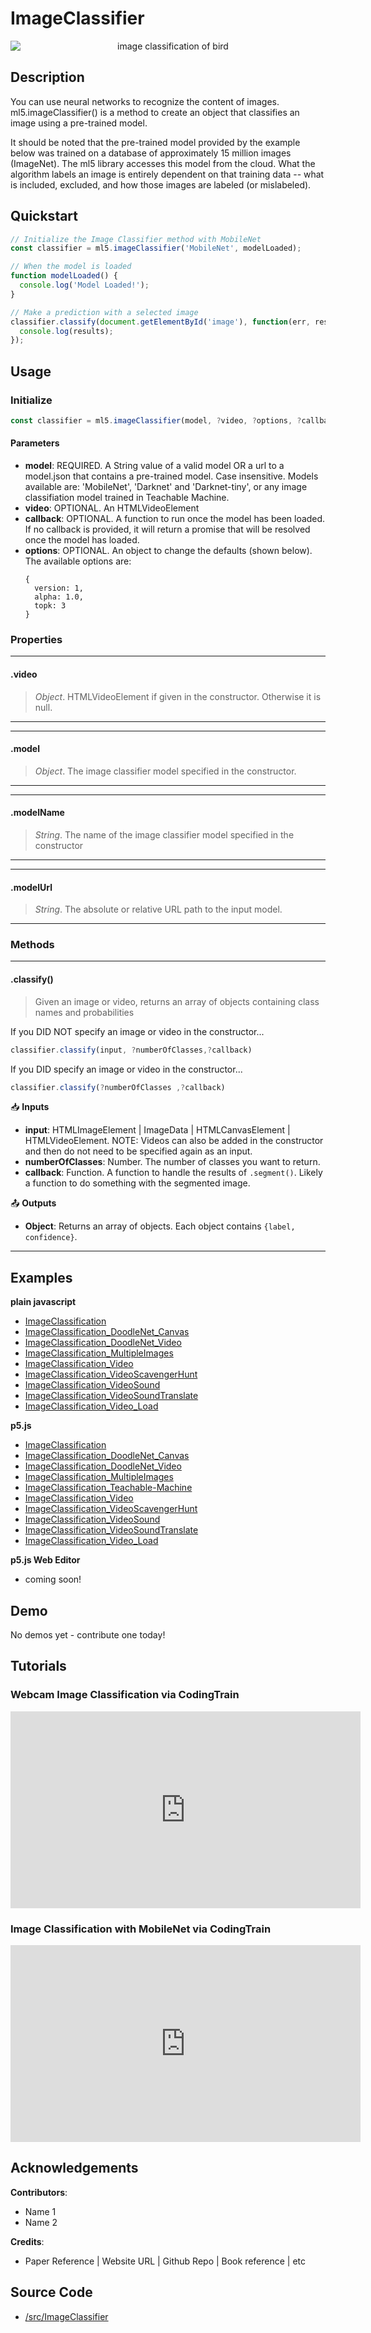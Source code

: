 # ImageClassifier


<center>
    <img style="display:block; max-height:20rem" alt="image classification of bird" src="_media/reference__header-imageClassifier.png">
</center>


## Description
You can use neural networks to recognize the content of images. ml5.imageClassifier() is a method to create an object that classifies an image using a pre-trained model.

It should be noted that the pre-trained model provided by the example below was trained on a database of approximately 15 million images (ImageNet). The ml5 library accesses this model from the cloud. What the algorithm labels an image is entirely dependent on that training data -- what is included, excluded, and how those images are labeled (or mislabeled).

## Quickstart

```js
// Initialize the Image Classifier method with MobileNet
const classifier = ml5.imageClassifier('MobileNet', modelLoaded);

// When the model is loaded
function modelLoaded() {
  console.log('Model Loaded!');
}

// Make a prediction with a selected image
classifier.classify(document.getElementById('image'), function(err, results) {
  console.log(results);
});
```


## Usage

### Initialize

```js
const classifier = ml5.imageClassifier(model, ?video, ?options, ?callback)
```

#### Parameters
* **model**: REQUIRED. A String value of a valid model OR a url to a model.json that contains a pre-trained model. Case insensitive. Models available are: 'MobileNet', 'Darknet' and 'Darknet-tiny', or any image classifiation model trained in Teachable Machine.
* **video**: OPTIONAL. An HTMLVideoElement
* **callback**: OPTIONAL. A function to run once the model has been loaded. If no callback is provided, it will return a promise that will be resolved once the model has loaded.
* **options**: OPTIONAL. An object to change the defaults (shown below). The available options are:
    ```
    { 
      version: 1, 
      alpha: 1.0, 
      topk: 3 
    }
    ```

### Properties


***
#### .video
> *Object*. HTMLVideoElement if given in the constructor. Otherwise it is null.
***

***
#### .model
> *Object*. The image classifier model specified in the constructor.
***

***
#### .modelName
> *String*. The name of the image classifier model specified in the constructor
***

***
#### .modelUrl
> *String*. The absolute or relative URL path to the input model.
***


### Methods

***
#### .classify()
> Given an image or video, returns an array of objects containing class names and probabilities

If you DID NOT specify an image or video in the constructor...
```js
classifier.classify(input, ?numberOfClasses,?callback)
```

If you DID specify an image or video in the constructor...
```js
classifier.classify(?numberOfClasses ,?callback)
```

📥 **Inputs**

* **input**: HTMLImageElement | ImageData | HTMLCanvasElement | HTMLVideoElement. NOTE: Videos can also be added in the constructor and then do not need to be specified again as an input.
* **numberOfClasses**: Number. The number of classes you want to return.
* **callback**: Function. A function to handle the results of `.segment()`. Likely a function to do something with the segmented image.

📤 **Outputs**

* **Object**: Returns an array of objects. Each object contains `{label, confidence}`.

***


## Examples

**plain javascript**
* [ImageClassification](https://github.com/ml5js/ml5-examples/tree/development/javascript/ImageClassification/ImageClassification)
* [ImageClassification_DoodleNet_Canvas](https://github.com/ml5js/ml5-examples/tree/development/javascript/ImageClassification/ImageClassification_DoodleNet_Canvas)
* [ImageClassification_DoodleNet_Video](https://github.com/ml5js/ml5-examples/tree/development/javascript/ImageClassification/ImageClassification_DoodleNet_Video)
* [ImageClassification_MultipleImages](https://github.com/ml5js/ml5-examples/tree/development/javascript/ImageClassification/ImageClassification_MultipleImages)
* [ImageClassification_Video](https://github.com/ml5js/ml5-examples/tree/development/javascript/ImageClassification/ImageClassification_Video)
* [ImageClassification_VideoScavengerHunt](https://github.com/ml5js/ml5-examples/tree/development/javascript/ImageClassification/ImageClassification_VideoScavengerHunt)
* [ImageClassification_VideoSound](https://github.com/ml5js/ml5-examples/tree/development/javascript/ImageClassification/ImageClassification_VideoSound)
* [ImageClassification_VideoSoundTranslate](https://github.com/ml5js/ml5-examples/tree/development/javascript/ImageClassification/ImageClassification_VideoSoundTranslate)
* [ImageClassification_Video_Load](https://github.com/ml5js/ml5-examples/tree/development/javascript/ImageClassification/ImageClassification_Video_Load)

**p5.js**
* [ImageClassification](https://github.com/ml5js/ml5-examples/tree/development/p5js/ImageClassification/ImageClassification)
* [ImageClassification_DoodleNet_Canvas](https://github.com/ml5js/ml5-examples/tree/development/p5js/ImageClassification/ImageClassification_DoodleNet_Canvas)
* [ImageClassification_DoodleNet_Video](https://github.com/ml5js/ml5-examples/tree/development/p5js/ImageClassification/ImageClassification_DoodleNet_Video)
* [ImageClassification_MultipleImages](https://github.com/ml5js/ml5-examples/tree/development/p5js/ImageClassification/ImageClassification_MultipleImages)
* [ImageClassification_Teachable-Machine](https://github.com/ml5js/ml5-examples/tree/development/p5js/ImageClassification/ImageClassification_Teachable-Machine)
* [ImageClassification_Video](https://github.com/ml5js/ml5-examples/tree/development/p5js/ImageClassification/ImageClassification_Video)
* [ImageClassification_VideoScavengerHunt](https://github.com/ml5js/ml5-examples/tree/development/p5js/ImageClassification/ImageClassification_VideoScavengerHunt)
* [ImageClassification_VideoSound](https://github.com/ml5js/ml5-examples/tree/development/p5js/ImageClassification/ImageClassification_VideoSound)
* [ImageClassification_VideoSoundTranslate](https://github.com/ml5js/ml5-examples/tree/development/p5js/ImageClassification/ImageClassification_VideoSoundTranslate)
* [ImageClassification_Video_Load](https://github.com/ml5js/ml5-examples/tree/development/p5js/ImageClassification/ImageClassification_Video_Load)

**p5.js Web Editor**

* coming soon!

## Demo

No demos yet - contribute one today!

## Tutorials

### Webcam Image Classification via CodingTrain
<iframe width="560" height="315" src="https://www.youtube-nocookie.com/embed/D9BoBSkLvFo" frameborder="0" allow="accelerometer; autoplay; encrypted-media; gyroscope; picture-in-picture" allowfullscreen></iframe>

### Image Classification with MobileNet via CodingTrain
<iframe width="560" height="315" src="https://www.youtube-nocookie.com/embed/yNkAuWz5lnY" frameborder="0" allow="accelerometer; autoplay; encrypted-media; gyroscope; picture-in-picture" allowfullscreen></iframe>


## Acknowledgements

**Contributors**:
  * Name 1
  * Name 2

**Credits**:
  * Paper Reference | Website URL | Github Repo | Book reference | etc

## Source Code

* [/src/ImageClassifier](https://github.com/ml5js/ml5-library/tree/development/src/ImageClassifier)
